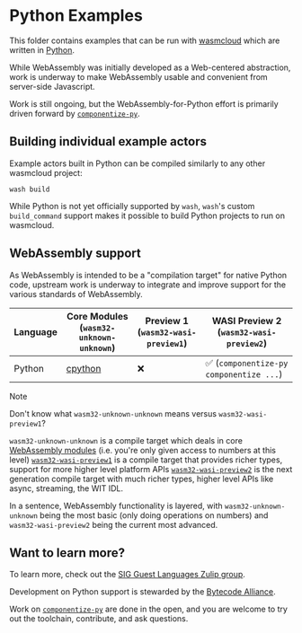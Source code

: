 # Python Examples

This folder contains examples that can be run with [wasmcloud][wasmcloud] which are written in [Python][python].

While WebAssembly was initially developed as a Web-centered abstraction, work is underway to make WebAssembly usable and convenient from server-side Javascript.

Work is still ongoing, but the WebAssembly-for-Python effort is primarily driven forward by [`componentize-py`][componentize-py].

[componentize-py]: https://github.com/bytecodealliance/componentize-py/

## Building individual example actors

Example actors built in Python can be compiled similarly to any other wasmcloud project:

```console
wash build
```

While Python is not yet officially supported by `wash`, `wash`'s custom `build_command` support makes it possible to build Python projects to run on wasmcloud.

## WebAssembly support

As WebAssembly is intended to be a "compilation target" for native Python code, upstream work is underway to integrate and improve support for the various standards of WebAssembly.

| Language | Core Modules (`wasm32-unknown-unknown`)                                     | Preview 1 (`wasm32-wasi-preview1`) | WASI Preview 2 (`wasm32-wasi-preview2`) |
| -------- | --------------------------------------------------------------------------- | ---------------------------------- | --------------------------------------- |
| Python   | [cpython](https://github.com/python/cpython/blob/main/Tools/wasm/README.md) | ❌                                 | ✅ (`componentize-py componentize ...`) |

> [!NOTE]
> Don't know what `wasm32-unknown-unknown` means versus `wasm32-wasi-preview1`?
>
> `wasm32-unknown-unknown` is a compile target which deals in core [WebAssembly modules][wasm-core-modules] (i.e. you're only given access to numbers at this level)
> [`wasm32-wasi-preview1`][wasi-p1] is a compile target that provides richer types, support for more higher level platform APIs
> [`wasm32-wasi-preview2`][wasi-p2] is the next generation compile target with much richer types, higher level APIs like async, streaming, the WIT IDL.
>
> In a sentence, WebAssembly functionality is layered, with `wasm32-unknown-unknown` being the most basic (only doing operations on numbers) and `wasm32-wasi-preview2` being the current most advanced.

## Want to learn more?

To learn more, check out the [SIG Guest Languages Zulip group](https://bytecodealliance.zulipchat.com/#narrow/stream/394175-SIG-Guest-Languages).

Development on Python support is stewarded by the [Bytecode Alliance][bca].

Work on [`componentize-py`][componentize-py] are done in the open, and you are welcome to try out the toolchain, contribute, and ask questions.

[python]: https://www.python.org/
[wasmcloud]: https://wasmcloud.com
[wasi-p1]: https://github.com/WebAssembly/WASI/blob/main/legacy/preview1/docs.md
[wasi-p2]: https://github.com/WebAssembly/WASI/blob/main/preview2
[wasi-p2-adapter]: https://github.com/bytecodealliance/wasmtime/tree/main/crates/wasi-preview1-component-adapter
[wasm-core-modules]: https://webassembly.github.io/spec/core/
[bca]: https://bytecodealliance.org/
[wasmtime]: https://github.com/bytecodealliance/wasmtime
